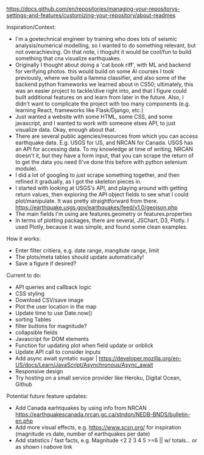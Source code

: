 https://docs.github.com/en/repositories/managing-your-repositorys-settings-and-features/customizing-your-repository/about-readmes


Inspiration/Context:

* I'm a goetechnical engineer by training who does lots of seismic analysis/numerical modelling, so I wanted to do something relevant, but not overachieving. On that note, i thoguht it would be cool/fun to build something that cna visualize earthquakes. 
* Originally I thought about doing a 'cat book riff', with ML and backend for verifying photos. this would build on some AI courses I took previously, where we build a llamma classifier, and also some of the backend python frameworks we learned about in CS50; ultimately, this was an easier project to tackle/dive right into, and that I figure could built additional features on and learn from later in the future. Also, I didn't want to complicate the project with too many components (e.g. learning React, frameworks like Flask/Django, etc.)
* Just wanted a website with some HTML, some CSS, and some javascript, and I wanted to work with someone elses API, to just visualize data. Okay, enough about that.
* There are several public agencies/resources from which you can access earthquake data. E.g. USGS for US, and NRCAN for Canada. USGS has an API for accessing data. To my knowledge at time of writing, NRCAN doesn't it, but they have a form input, that you can scrape the return of to get the data you need (I've done this before with python selenium module).
* I did a lot of googling to just scrape something together, and then refined it gradually, as I got the skeleton pieces in. 
* I started with looking at USGS's API, and playing around with getting return values, then exploring the API object fields to see what I could plot/manipulate. It was pretty straightforward from there. 
https://earthquake.usgs.gov/earthquakes/feed/v1.0/geojson.php
* The main fields I'm using are features.geometry or features.properties
* In terms of plotting packages, there are several, JSChart, D3, Plotly. I used Plotly, because it was simple, and found some clean examples. 


How it works:

* Enter filter critiera, e.g. date range, mangitute range, limit
* The plots/meta tables should update automatically!
* Save a figure if desired?


Current to do:

* API queries and callback logic
* CSS styling
* Download CSV/save image
* Plot the user location in the map
* Update time to use Date.now()
* sorting Tables
* filter buttons for magnitude?
* collapsible fields
* Javascript for DOM elements
* Function for updating plot when field update or onblick
* Update API call to consider inputs
* Add async await syntatic sugar | https://developer.mozilla.org/en-US/docs/Learn/JavaScript/Asynchronous/Async_await
* Responsive design
* Try hosting on a small service provider like Heroku, Digital Ocean, Github


Potential future feature updates:

* Add Canada earhtquakes by using info from NRCAN https://earthquakescanada.nrcan.gc.ca/stndon/NEDB-BNDS/bulletin-en.php
* Add more visual effects, e.g. https://www.scsn.org/ for inspiration (magnitude vs date, number of earthquakes per date)
* Add statistics / fast facts, e.g. Magnitude <2 2 3 4 5 >=6 || w/ totals... or as shown i nabove link



